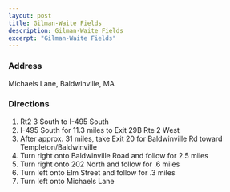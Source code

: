 ```yaml
---
layout: post
title: Gilman-Waite Fields
description: Gilman-Waite Fields
excerpt: "Gilman-Waite Fields"
---
```

### Address
Michaels Lane, Baldwinville, MA

### Directions
1. Rt2 3 South to I-495 South
2. I-495 South for 11.3 miles to Exit 29B Rte 2 West
3. After approx. 31 miles, take Exit 20 for Baldwinville Rd toward Templeton/Baldwinville
4. Turn right onto Baldwinville Road and follow for 2.5 miles
5. Turn right onto 202 North and follow for .6 miles 
6. Turn left onto Elm Street and follow for .3 miles
7. Turn left onto Michaels Lane
